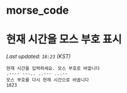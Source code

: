 # morse_code
# 현재 시간을 모스 부호 표시
<!-- MORSE_TIME_START -->
_Last updated: `18:23` (KST)_

```
현재 시간을 입력하세요. 모스 부호로 바꿉니다
.---- ---.. ..--- ...--
모스 부호를 다시 현재 시간으로 바꿉니다
1823
```
<!-- MORSE_TIME_END -->
